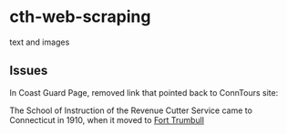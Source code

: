 # cth-web-scraping
text and images

## Issues

In Coast Guard Page, removed link that pointed back to ConnTours site:

The School of Instruction of the Revenue Cutter Service came to Connecticut in 1910, when it moved to <a href="https://conntours.oncell.com/en/fort-trumbull-193425.html" target="_blank"><!-- this link brings you to the site we are replacing-->Fort Trumbull</a>
